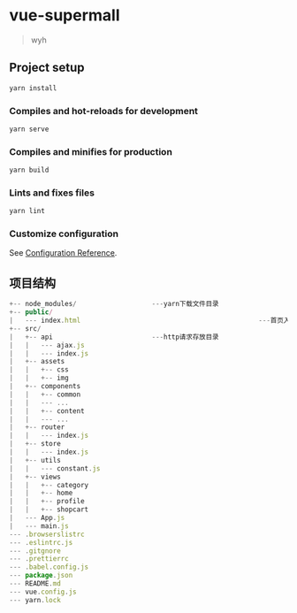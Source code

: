 # vue-supermall

> wyh

## Project setup

```cmd
yarn install
```

### Compiles and hot-reloads for development

```cmd
yarn serve
```

### Compiles and minifies for production

```cmd
yarn build
```

### Lints and fixes files

```cmd
yarn lint
```

### Customize configuration

See [Configuration Reference](https://cli.vuejs.org/config/).

## 项目结构

```js
+-- node_modules/                   ---yarn下载文件目录
+-- public/
|   --- index.html                                             ---首页入口html文件
+-- src/
|   +-- api                         ---http请求存放目录
|   |   --- ajax.js
|   |   --- index.js
|   +-- assets
|   |   +-- css
|   |   +-- img
|   +-- components 
|   |   +-- common
|   |   --- ...
|   |   +-- content
|   |   --- ...
|   +-- router
|   |   --- index.js
|   +-- store
|   |   --- index.js
|   +-- utils
|   |   --- constant.js
|   +-- views
|   |   +-- category
|   |   +-- home
|   |   +-- profile
|   |   +-- shopcart
|   --- App.js
|   --- main.js
--- .browserslistrc
--- .eslintrc.js
--- .gitgnore
--- .prettierrc
--- .babel.config.js
--- package.json
--- README.md
--- vue.config.js
--- yarn.lock
```

